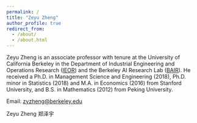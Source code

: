 ```yaml
---
permalink: /
title: "Zeyu Zheng"
author_profile: true
redirect_from: 
  - /about/
  - /about.html
---
```


Zeyu Zheng is an associate professor with tenure at the University of California Berkeley in the Department of Industrial Engineering and Operations Research ([IEOR](https://ieor.berkeley.edu/faculty/)) and the Berkeley AI Research Lab ([BAIR](https://bair.berkeley.edu/people/faculty)). He received a Ph.D. in Management Science and Engineering (2018), Ph.D. minor in Statistics (2018) and M.A. in Economics (2016) from Stanford University, and B.S. in Mathematics (2012) from Peking University. 

Email: zyzheng@berkeley.edu

Zeyu Zheng   郑泽宇

